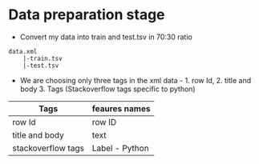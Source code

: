 # Data preparation stage

- Convert my data into train and test.tsv in 70:30 ratio

```
data.xml
    |-train.tsv 
    |-test.tsv
```

- We are choosing only three tags in the xml data - 1. row Id, 2. title and body 3. Tags (Stackoverflow tags specific to python)

|Tags|feaures names|
|-|-|
|row Id|row ID|
|title and body|text|
|stackoverflow tags|Label - Python|